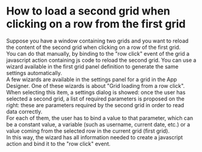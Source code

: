 # How to load a second grid when clicking on a row from the first grid

Suppose you have a window containing two grids and you want to reload the content of the second grid when clicking on a row of the first grid.  
You can do that manually, by binding to the "row click" event of the grid a javascript action containing js code to reload the second grid. You can use a wizard available in the first grid panel definition to generate the same settings automatically.  
A few wizards are available in the settings panel for a grid in the App Designer. One of these wizards is about "Grid loading from a row click". When selecting this item, a settings dialog is showed: once the user has selected a second grid, a list of required parameters is proposed on the right: these are parameters required by the second grid in order to read data correctly.  
For each of them, the user has to bind a value to that parameter, which can be a constant value, a variable \(such as username, current date, etc.\) or a value coming from the selected row in the current grid \(first grid\).  
In this way, the wizard has all information needed to create a javascript action and bind it to the "row click" event.

